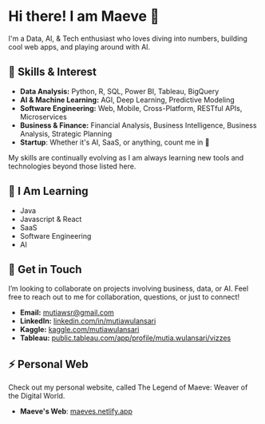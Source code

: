 # Hi there! I am Maeve 👋
I'm a Data, AI, & Tech enthusiast who loves diving into numbers, building cool web apps, and playing around with AI.

## 🚀 Skills & Interest
- **Data Analysis:** Python, R, SQL, Power BI, Tableau, BigQuery
- **AI & Machine Learning:** AGI, Deep Learning, Predictive Modeling
- **Software Engineering:** Web, Mobile, Cross-Platform, RESTful APIs, Microservices
- **Business & Finance:** Financial Analysis, Business Intelligence, Business Analysis, Strategic Planning
- **Startup**: Whether it's AI, SaaS, or anything, count me in 👀
  
My skills are continually evolving as I am always learning new tools and technologies beyond those listed here.

## 🌱 I Am Learning
- Java
- Javascript & React
- SaaS
- Software Engineering
- AI

## 👯 Get in Touch
I’m looking to collaborate on projects involving business, data, or AI. Feel free to reach out to me for collaboration, questions, or just to connect!
- **Email:** [mutiawsr@gmail.com](mailto:mutiawsr@gmail.com)
- **LinkedIn:** [linkedin.com/in/mutiawulansari](https://www.linkedin.com/in/mutiawulansari/)
- **Kaggle:** [kaggle.com/mutiawulansari](https://www.kaggle.com/mutiawulansari)
- **Tableau:** [public.tableau.com/app/profile/mutia.wulansari/vizzes](https://public.tableau.com/app/profile/mutia.wulansari/vizzes)

## ⚡ Personal Web
Check out my personal website, called The Legend of Maeve: Weaver of the Digital World.
- **Maeve's Web**: [maeves.netlify.app](https://maeves.netlify.app/)

<!--
**mutiawsr/mutiawsr** is a ✨ _special_ ✨ repository because its `README.md` (this file) appears on your GitHub profile.

Here are some ideas to get you started:

- 🔭 I’m currently working on ...
- 🌱 I’m currently learning ...
- 👯 I’m looking to collaborate on ...
- 🤔 I’m looking for help with ...
- 💬 Ask me about ...
- 📫 How to reach me: ...
- 😄 Pronouns: ...
- ⚡ Fun fact: ...
-->
